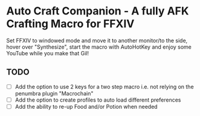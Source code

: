 # Auto Craft Companion - A fully AFK Crafting Macro for FFXIV

Set FFXIV to windowed mode and move it to another monitor/to the side, hover over "Synthesize", start the macro with AutoHotKey and enjoy some YouTube while you make that Gil!

## TODO

- [ ] Add the option to use 2 keys for a two step macro i.e. not relying on the penumbra plugin "Macrochain"
- [ ] Add the option to create profiles to auto load different preferences
- [ ] Add the ability to re-up Food and/or Potion when needed
